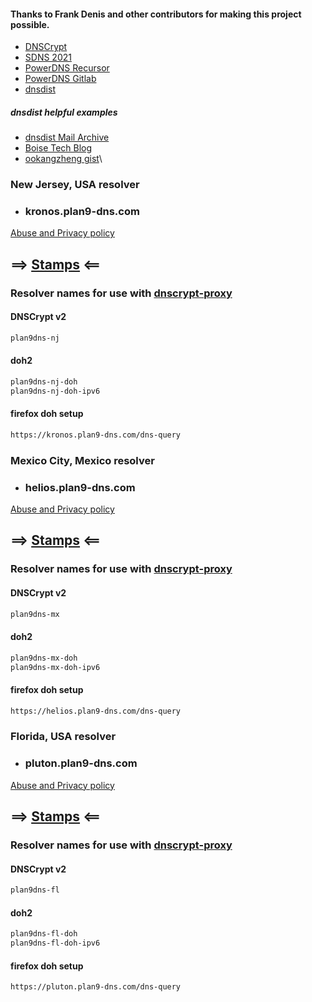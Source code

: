 #### Thanks to Frank Denis and other contributors for making this project possible.
- [DNSCrypt](https://dnscrypt.info)
- [SDNS 2021](https://www.youtube.com/playlist?list=PLDlEgzZB7eyJ0_Y2U2Y3Vv5kjj7DmeBIM)
- [PowerDNS Recursor](https://doc.powerdns.com/recursor/)
- [PowerDNS Gitlab](https://github.com/PowerDNS/pdns)
- [dnsdist](https://dnsdist.org)

##### dnsdist helpful examples
- [dnsdist Mail Archive](https://www.mail-archive.com/dnsdist@mailman.powerdns.com)
- [Boise Tech Blog](https://boisetech.org/2020/02/25/configuring-dnsdist-a-basic-config)
- [ookangzheng gist](https://gist.github.com/ookangzheng/adb438727aeaacfb7b9ea4b574255de6)\

### New Jersey, USA resolver
- ### kronos.plan9-dns.com
[Abuse and Privacy policy](https://github.com/jlongua/plan9-dns/blob/main/privacy%20policy.md)
## ==> [Stamps](https://dnscrypt.info/public-servers) <==
### Resolver names for use with [dnscrypt-proxy](https://github.com/DNSCrypt/dnscrypt-proxy/wiki)
#### DNSCrypt v2
```sh
plan9dns-nj
```
#### doh2
```sh
plan9dns-nj-doh
plan9dns-nj-doh-ipv6
```
#### firefox doh setup
```sh
https://kronos.plan9-dns.com/dns-query
```

### Mexico City, Mexico resolver
- ### helios.plan9-dns.com
[Abuse and Privacy policy](https://github.com/jlongua/plan9-dns/blob/main/privacy%20policy.md)
## ==> [Stamps](https://dnscrypt.info/public-servers) <==
### Resolver names for use with [dnscrypt-proxy](https://github.com/DNSCrypt/dnscrypt-proxy/wiki)
#### DNSCrypt v2
```sh
plan9dns-mx
```
#### doh2
```sh
plan9dns-mx-doh
plan9dns-mx-doh-ipv6
```
#### firefox doh setup
```sh
https://helios.plan9-dns.com/dns-query
```

### Florida, USA resolver
- ### pluton.plan9-dns.com
[Abuse and Privacy policy](https://github.com/jlongua/plan9-dns/blob/main/privacy%20policy.md)
## ==> [Stamps](https://dnscrypt.info/public-servers) <==
### Resolver names for use with [dnscrypt-proxy](https://github.com/DNSCrypt/dnscrypt-proxy/wiki)
#### DNSCrypt v2
```sh
plan9dns-fl
```
#### doh2
```sh
plan9dns-fl-doh
plan9dns-fl-doh-ipv6
```
#### firefox doh setup
```sh
https://pluton.plan9-dns.com/dns-query
```
